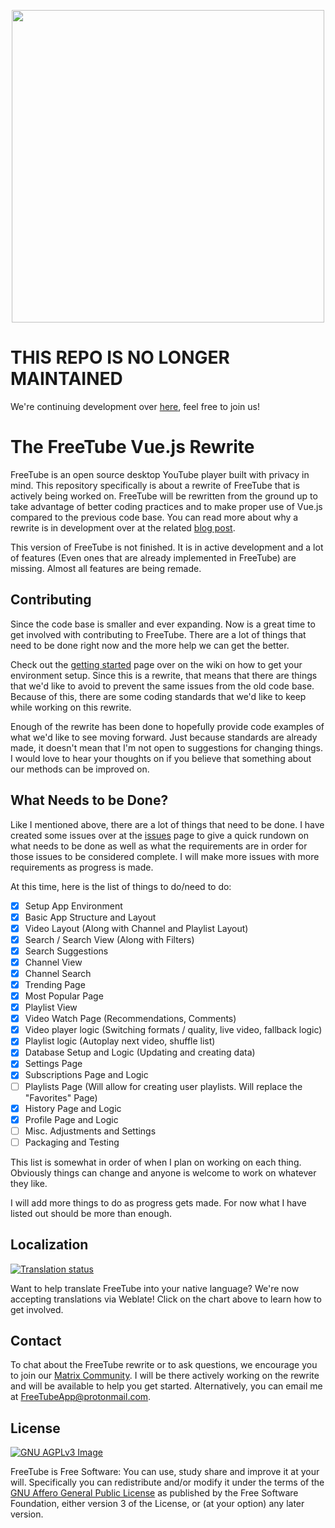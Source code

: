 <p align="center">
 <img src="https://freetubeapp.github.io/images/logoColor.png" width=500 align="center">
</p>

# THIS REPO IS NO LONGER MAINTAINED

We're continuing development over [here](https://github.com/FreeTubeApp/FreeTube), feel free to join us!

# The FreeTube Vue.js Rewrite

FreeTube is an open source desktop YouTube player built with privacy in mind.  This repository specifically is about a rewrite of FreeTube that is actively being worked on.  FreeTube will be rewritten from the ground up to take advantage of better coding practices and to make proper use of Vue.js compared to the previous code base.  You can read more about why a rewrite is in development over at the related [blog post](https://write.as/freetube/behind-the-scenes-the-rewrite-also-code-release).

This version of FreeTube is not finished.  It is in active development and a lot of features (Even ones that are already implemented in FreeTube) are missing.  Almost all features are being remade.

## Contributing

Since the code base is smaller and ever expanding.  Now is a great time to get involved with contributing to FreeTube.  There are a lot of things that need to be done right now and the more help we can get the better.

Check out the [getting started](https://github.com/FreeTubeApp/FreeTube-Vue/wiki/Getting-Started) page over on the wiki on how to get your environment setup.  Since this is a rewrite, that means that there are things that we'd like to avoid to prevent the same issues from the old code base.  Because of this, there are some coding standards that we'd like to keep while working on this rewrite.

Enough of the rewrite has been done to hopefully provide code examples of what we'd like to see moving forward.  Just because standards are already made, it doesn't mean that I'm not open to suggestions for changing things.  I would love to hear your thoughts on if you believe that something about our methods can be improved on.

## What Needs to be Done?

Like I mentioned above, there are a lot of things that need to be done.  I have created some issues over at the [issues](https://github.com/FreeTubeApp/FreeTube-Vue/issues) page to give a quick rundown on what needs to be done as well as what the requirements are in order for those issues to be considered complete.  I will make more issues with more requirements as progress is made.

At this time, here is the list of things to do/need to do:

- [x] Setup App Environment
- [x] Basic App Structure and Layout
- [x] Video Layout (Along with Channel and Playlist Layout)
- [x] Search / Search View (Along with Filters)
- [x] Search Suggestions
- [x] Channel View
- [x] Channel Search
- [x] Trending Page
- [x] Most Popular Page
- [x] Playlist View
- [x] Video Watch Page (Recommendations, Comments)
- [x] Video player logic (Switching formats / quality, live video, fallback logic)
- [x] Playlist logic (Autoplay next video, shuffle list)
- [x] Database Setup and Logic (Updating and creating data)
- [x] Settings Page
- [x] Subscriptions Page and Logic
- [ ] Playlists Page (Will allow for creating user playlists.  Will replace the "Favorites" Page)
- [x] History Page and Logic
- [x] Profile Page and Logic
- [ ] Misc. Adjustments and Settings
- [ ] Packaging and Testing

This list is somewhat in order of when I plan on working on each thing.  Obviously things can change and anyone is welcome to work on whatever they like.

I will add more things to do as progress gets made.  For now what I have listed out should be more than enough.

## Localization

<a href="https://hosted.weblate.org/engage/free-tube/?utm_source=widget">
<img src="https://hosted.weblate.org/widgets/free-tube/-/translations/multi-blue.svg" alt="Translation status" />
</a>

Want to help translate FreeTube into your native language?  We're now accepting translations via Weblate!  Click on the chart above to learn how to get involved.

## Contact

To chat about the FreeTube rewrite or to ask questions, we encourage you to join our [Matrix Community](https://app.element.io/#/group/+freetube:matrix.org).  I will be there actively working on the rewrite and will be available to help you get started.  Alternatively, you can email me at FreeTubeApp@protonmail.com.

## License
[![GNU AGPLv3 Image](https://www.gnu.org/graphics/agplv3-155x51.png)](https://www.gnu.org/licenses/agpl-3.0.html)  

FreeTube is Free Software: You can use, study share and improve it at your
will. Specifically you can redistribute and/or modify it under the terms of the
[GNU Affero General Public License](https://www.gnu.org/licenses/agpl-3.0.html) as
published by the Free Software Foundation, either version 3 of the License, or
(at your option) any later version.  
